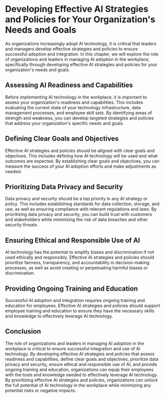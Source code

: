 Developing Effective AI Strategies and Policies for Your Organization's Needs and Goals
==================================================================================================================================================================================

As organizations increasingly adopt AI technology, it is critical that leaders and managers develop effective strategies and policies to ensure successful adoption and integration. In this chapter, we will explore the role of organizations and leaders in managing AI adoption in the workplace, specifically through developing effective AI strategies and policies for your organization's needs and goals.

Assessing AI Readiness and Capabilities
---------------------------------------

Before implementing AI technology in the workplace, it is important to assess your organization's readiness and capabilities. This includes evaluating the current state of your technology infrastructure, data management processes, and employee skill sets. By identifying areas of strength and weakness, you can develop targeted strategies and policies that address your organization's specific needs and goals.

Defining Clear Goals and Objectives
-----------------------------------

Effective AI strategies and policies should be aligned with clear goals and objectives. This includes defining how AI technology will be used and what outcomes are expected. By establishing clear goals and objectives, you can measure the success of your AI adoption efforts and make adjustments as needed.

Prioritizing Data Privacy and Security
--------------------------------------

Data privacy and security should be a top priority in any AI strategy or policy. This includes establishing standards for data collection, storage, and use, as well as ensuring compliance with relevant regulations and laws. By prioritizing data privacy and security, you can build trust with customers and stakeholders while minimizing the risk of data breaches and other security threats.

Ensuring Ethical and Responsible Use of AI
------------------------------------------

AI technology has the potential to amplify biases and discrimination if not used ethically and responsibly. Effective AI strategies and policies should prioritize fairness, transparency, and accountability in decision-making processes, as well as avoid creating or perpetuating harmful biases or discrimination.

Providing Ongoing Training and Education
----------------------------------------

Successful AI adoption and integration requires ongoing training and education for employees. Effective AI strategies and policies should support employee training and education to ensure they have the necessary skills and knowledge to effectively leverage AI technology.

Conclusion
----------

The role of organizations and leaders in managing AI adoption in the workplace is critical to ensure successful integration and use of AI technology. By developing effective AI strategies and policies that assess readiness and capabilities, define clear goals and objectives, prioritize data privacy and security, ensure ethical and responsible use of AI, and provide ongoing training and education, organizations can equip their employees with the tools and knowledge needed to effectively leverage AI technology. By prioritizing effective AI strategies and policies, organizations can unlock the full potential of AI technology in the workplace while minimizing any potential risks or negative impacts.
